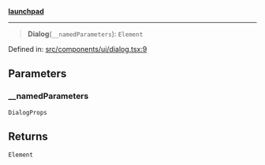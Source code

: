 [**launchpad**](index.md)

***

> **Dialog**(`__namedParameters`): `Element`

Defined in: [src/components/ui/dialog.tsx:9](https://github.com/victorbratov/launchpad/blob/ba912ff5e4884ef55d41a8ab239f2bb8e81f8ecb/src/components/ui/dialog.tsx#L9)

## Parameters

### \_\_namedParameters

`DialogProps`

## Returns

`Element`
